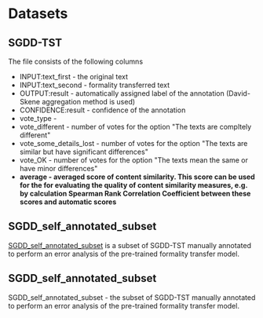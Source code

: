 # Datasets


## SGDD-TST

The file consists of the following columns
- INPUT:text_first - the original text
- INPUT:text_second - formality transferred text
- OUTPUT:result - automatically assigned label of the annotation (David-Skene aggregation method is used)
- CONFIDENCE:result - confidence of the annotation
- vote_type - 
- vote_different - number of votes for the option "The texts are compltely different"
- vote_some_details_lost  - number of votes for the option "The texts are similar but have significant differences"
- vote_OK - number of votes for the option "The texts mean the same or have minor differences"
- **average - averaged score of content similarity. This score can be used for the for evaluating the quality of content similarity measures, e.g. by calculation Spearman Rank Correlation Coefficient between these scores and automatic scores**


## SGDD_self_annotated_subset 

[SGDD_self_annotated_subset](/SGDD_self_annotated_subset.csv) is a subset of SGDD-TST manually annotated to perform an error analysis of the pre-trained formality transfer model.


## SGDD_self_annotated_subset 
SGDD_self_annotated_subset - the subset of SGDD-TST manually annotated to perform an error analysis of the pre-trained formality transfer model.
